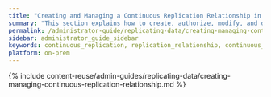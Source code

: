 ```yaml
---
title: "Creating and Managing a Continuous Replication Relationship in Qumulo Core"
summary: "This section explains how to create, authorize, modify, and delete a replication relationship by using the Qumulo Core Web UI."
permalink: /administrator-guide/replicating-data/creating-managing-continuous-replication-relationship.html
sidebar: administrator_guide_sidebar
keywords: continuous_replication, replication_relationship, continuous_replication_relationship
platform: on-prem
---
```


{% include content-reuse/admin-guides/replicating-data/creating-managing-continuous-replication-relationship.md %}
